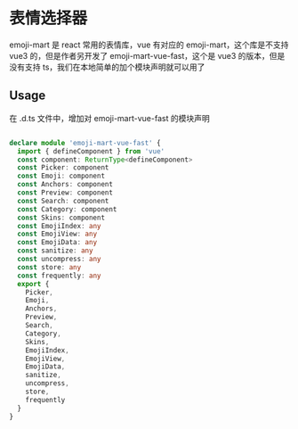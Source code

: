 # 表情选择器
emoji-mart 是 react 常用的表情库，vue 有对应的 emoji-mart，这个库是不支持 vue3 的，但是作者另开发了 emoji-mart-vue-fast，这个是 vue3 的版本，但是没有支持 ts，我们在本地简单的加个模块声明就可以用了

## Usage
在 .d.ts 文件中，增加对 emoji-mart-vue-fast 的模块声明
```typescript

declare module 'emoji-mart-vue-fast' {
  import { defineComponent } from 'vue'
  const component: ReturnType<defineComponent>
  const Picker: component
  const Emoji: component
  const Anchors: component
  const Preview: component
  const Search: component
  const Category: component
  const Skins: component
  const EmojiIndex: any
  const EmojiView: any
  const EmojiData: any
  const sanitize: any
  const uncompress: any
  const store: any
  const frequently: any
  export {
    Picker,
    Emoji,
    Anchors,
    Preview,
    Search,
    Category,
    Skins,
    EmojiIndex,
    EmojiView,
    EmojiData,
    sanitize,
    uncompress,
    store,
    frequently
  }
}

```
